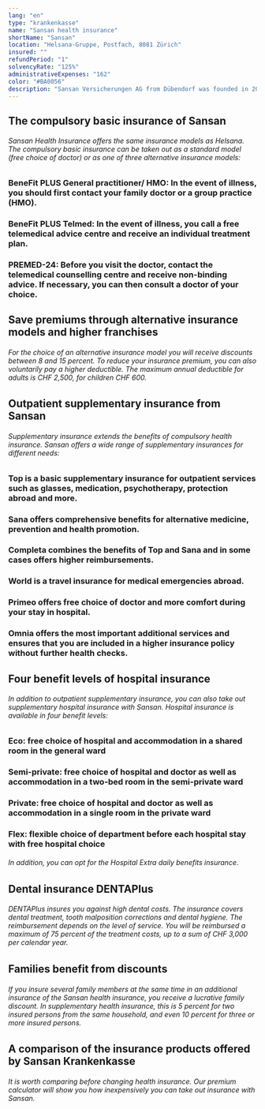 ```yaml
---
lang: "en"
type: "krankenkasse"
name: "Sansan health insurance"
shortName: "Sansan"
location: "Helsana-Gruppe, Postfach, 8081 Zürich"
insured: ""
refundPeriod: "1"
solvencyRate: "125%"
administrativeExpenses: "162"
color: "#BA0056"
description: "Sansan Versicherungen AG from Dübendorf was founded in 2001 as an independent subsidiary of the Helsana Insurance Group. Since the brand harmonization in 2013, it has been communicating under the umbrella of the parent company. In 2017, the company was merged with the basic insurance subsidiary Progrès. The core business concentrates on compulsory health insurance. In addition, policyholders can also take out various supplementary insurance policies."
---
```


## The compulsory basic insurance of Sansan

###### Sansan Health Insurance offers the same insurance models as Helsana. The compulsory basic insurance can be taken out as a standard model (free choice of doctor) or as one of three alternative insurance models:

### BeneFit PLUS General practitioner/ HMO: In the event of illness, you should first contact your family doctor or a group practice (HMO).

### BeneFit PLUS Telmed: In the event of illness, you call a free telemedical advice centre and receive an individual treatment plan.

### PREMED-24: Before you visit the doctor, contact the telemedical counselling centre and receive non-binding advice. If necessary, you can then consult a doctor of your choice.

## Save premiums through alternative insurance models and higher franchises

###### For the choice of an alternative insurance model you will receive discounts between 8 and 15 percent. To reduce your insurance premium, you can also voluntarily pay a higher deductible. The maximum annual deductible for adults is CHF 2,500, for children CHF 600.

## Outpatient supplementary insurance from Sansan

###### Supplementary insurance extends the benefits of compulsory health insurance. Sansan offers a wide range of supplementary insurances for different needs:

### Top is a basic supplementary insurance for outpatient services such as glasses, medication, psychotherapy, protection abroad and more.

### Sana offers comprehensive benefits for alternative medicine, prevention and health promotion.

### Completa combines the benefits of Top and Sana and in some cases offers higher reimbursements. 

### World is a travel insurance for medical emergencies abroad. 

### Primeo offers free choice of doctor and more comfort during your stay in hospital. 

### Omnia offers the most important additional services and ensures that you are included in a higher insurance policy without further health checks.

## Four benefit levels of hospital insurance

###### In addition to outpatient supplementary insurance, you can also take out supplementary hospital insurance with Sansan. Hospital insurance is available in four benefit levels:

### Eco: free choice of hospital and accommodation in a shared room in the general ward

### Semi-private: free choice of hospital and doctor as well as accommodation in a two-bed room in the semi-private ward

### Private: free choice of hospital and doctor as well as accommodation in a single room in the private ward

### Flex: flexible choice of department before each hospital stay with free hospital choice

###### In addition, you can opt for the Hospital Extra daily benefits insurance.

## Dental insurance DENTAPlus

###### DENTAPlus insures you against high dental costs. The insurance covers dental treatment, tooth malposition corrections and dental hygiene. The reimbursement depends on the level of service. You will be reimbursed a maximum of 75 percent of the treatment costs, up to a sum of CHF 3,000 per calendar year.

## Families benefit from discounts

###### If you insure several family members at the same time in an additional insurance of the Sansan health insurance, you receive a lucrative family discount. In supplementary health insurance, this is 5 percent for two insured persons from the same household, and even 10 percent for three or more insured persons.

## A comparison of the insurance products offered by Sansan Krankenkasse

###### It is worth comparing before changing health insurance. Our premium calculator will show you how inexpensively you can take out insurance with Sansan.
